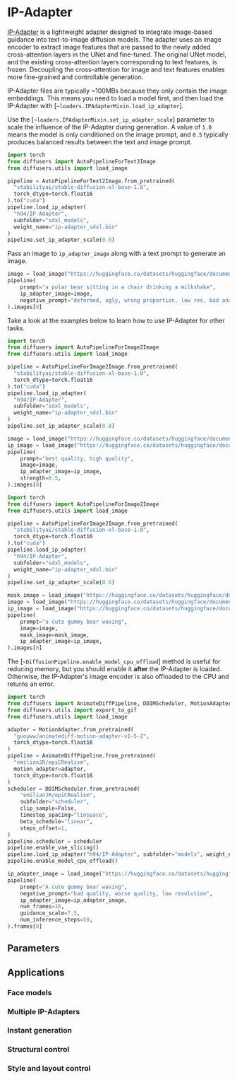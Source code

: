 <!--Copyright 2024 The HuggingFace Team. All rights reserved.

Licensed under the Apache License, Version 2.0 (the "License"); you may not use this file except in compliance with
the License. You may obtain a copy of the License at

http://www.apache.org/licenses/LICENSE-2.0

Unless required by applicable law or agreed to in writing, software distributed under the License is distributed on
an "AS IS" BASIS, WITHOUT WARRANTIES OR CONDITIONS OF ANY KIND, either express or implied. See the License for the
specific language governing permissions and limitations under the License.
-->

# IP-Adapter

[IP-Adapter](https://huggingface.co/papers/2308.06721) is a lightweight adapter designed to integrate image-based guidance into text-to-image diffusion models. The adapter uses an image encoder to extract image features that are passed to the newly added cross-attention layers in the UNet and fine-tuned. The original UNet model, and the existing cross-attention layers corresponding to text features, is frozen. Decoupling the cross-attention for image and text features enables more fine-grained and controllable generation.

IP-Adapter files are typically ~100MBs because they only contain the image embeddings. This means you need to load a model first, and then load the IP-Adapter with [`~loaders.IPAdapterMixin.load_ip_adapter`].

Use the [`~loaders.IPAdapterMixin.set_ip_adapter_scale`] parameter to scale the influence of the IP-Adapter during generation. A value of `1.0` means the model is only conditioned on the image prompt, and `0.5` typically produces balanced results between the text and image prompt.

```py
import torch
from diffusers import AutoPipelineForText2Image
from diffusers.utils import load_image

pipeline = AutoPipelineForText2Image.from_pretrained(
  "stabilityai/stable-diffusion-xl-base-1.0",
  torch_dtype=torch.float16
).to("cuda")
pipeline.load_ip_adapter(
  "h94/IP-Adapter",
  subfolder="sdxl_models",
  weight_name="ip-adapter_sdxl.bin"
)
pipeline.set_ip_adapter_scale(0.8)
```

Pass an image to `ip_adapter_image` along with a text prompt to generate an image.

```py
image = load_image("https://huggingface.co/datasets/huggingface/documentation-images/resolve/main/diffusers/ip_adapter_diner.png")
pipeline(
    prompt="a polar bear sitting in a chair drinking a milkshake",
    ip_adapter_image=image,
    negative_prompt="deformed, ugly, wrong proportion, low res, bad anatomy, worst quality, low quality",
).images[0]
```

Take a look at the examples below to learn how to use IP-Adapter for other tasks.

<hfoptions id="usage">
<hfoption id="image-to-image">

```py
import torch
from diffusers import AutoPipelineForImage2Image
from diffusers.utils import load_image

pipeline = AutoPipelineForImage2Image.from_pretrained(
  "stabilityai/stable-diffusion-xl-base-1.0",
  torch_dtype=torch.float16
).to("cuda")
pipeline.load_ip_adapter(
  "h94/IP-Adapter",
  subfolder="sdxl_models",
  weight_name="ip-adapter_sdxl.bin"
)
pipeline.set_ip_adapter_scale(0.8)

image = load_image("https://huggingface.co/datasets/huggingface/documentation-images/resolve/main/diffusers/ip_adapter_bear_1.png")
ip_image = load_image("https://huggingface.co/datasets/huggingface/documentation-images/resolve/main/diffusers/ip_adapter_gummy.png")
pipeline(
    prompt="best quality, high quality",
    image=image,
    ip_adapter_image=ip_image,
    strength=0.5,
).images[0]
```

</hfoption>
<hfoption id="inpainting">

```py
import torch
from diffusers import AutoPipelineForImage2Image
from diffusers.utils import load_image

pipeline = AutoPipelineForImage2Image.from_pretrained(
  "stabilityai/stable-diffusion-xl-base-1.0",
  torch_dtype=torch.float16
).to("cuda")
pipeline.load_ip_adapter(
  "h94/IP-Adapter",
  subfolder="sdxl_models",
  weight_name="ip-adapter_sdxl.bin"
)
pipeline.set_ip_adapter_scale(0.6)

mask_image = load_image("https://huggingface.co/datasets/huggingface/documentation-images/resolve/main/diffusers/ip_adapter_mask.png")
image = load_image("https://huggingface.co/datasets/huggingface/documentation-images/resolve/main/diffusers/ip_adapter_bear_1.png")
ip_image = load_image("https://huggingface.co/datasets/huggingface/documentation-images/resolve/main/diffusers/ip_adapter_gummy.png")
pipeline(
    prompt="a cute gummy bear waving",
    image=image,
    mask_image=mask_image,
    ip_adapter_image=ip_image,
).images[0]
```

</hfoption>
<hfoption id="video">

The [`~DiffusionPipeline.enable_model_cpu_offload`] method is useful for reducing memory, but you should enable it **after** the IP-Adapter is loaded. Otherwise, the IP-Adapter's image encoder is also offloaded to the CPU and returns an error.

```py
import torch
from diffusers import AnimateDiffPipeline, DDIMScheduler, MotionAdapter
from diffusers.utils import export_to_gif
from diffusers.utils import load_image

adapter = MotionAdapter.from_pretrained(
  "guoyww/animatediff-motion-adapter-v1-5-2",
  torch_dtype=torch.float16
)
pipeline = AnimateDiffPipeline.from_pretrained(
  "emilianJR/epiCRealism",
  motion_adapter=adapter,
  torch_dtype=torch.float16
)
scheduler = DDIMScheduler.from_pretrained(
    "emilianJR/epiCRealism",
    subfolder="scheduler",
    clip_sample=False,
    timestep_spacing="linspace",
    beta_schedule="linear",
    steps_offset=1,
)
pipeline.scheduler = scheduler
pipeline.enable_vae_slicing()
pipeline.load_ip_adapter("h94/IP-Adapter", subfolder="models", weight_name="ip-adapter_sd15.bin")
pipeline.enable_model_cpu_offload()

ip_adapter_image = load_image("https://huggingface.co/datasets/huggingface/documentation-images/resolve/main/diffusers/ip_adapter_inpaint.png")
pipeline(
    prompt="A cute gummy bear waving",
    negative_prompt="bad quality, worse quality, low resolution",
    ip_adapter_image=ip_adapter_image,
    num_frames=16,
    guidance_scale=7.5,
    num_inference_steps=50,
).frames[0]
```

</hfoption>
</hfoptions>

## Parameters

## Applications

### Face models

### Multiple IP-Adapters

### Instant generation

### Structural control

### Style and layout control